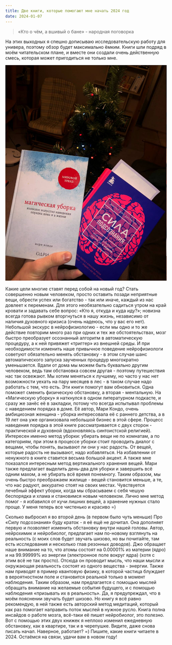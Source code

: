 ```yaml
---
title: Две книги, которые помогают мне начать 2024 год
date: 2024-01-07
---
```

> «Кто о чём, а вшивый о бане» - народная поговорка

На этих выходных я спешно дописываю исследовательскую работу для универа, поэтому обзор будет максимально ёмким. Книги шли подряд в моём читательском плане, и вместе они создали очень действенную смесь, которая может пригодиться не только мне.

![Книги](https://github.com/sanchpet/my_docker_stack/blob/master/sanchpetblog/images/essays/two_books.png?raw=true)

Какие цели многие ставят перед собой на новый год? Стать совершенно новым человеком, просто оставить позади неприятные вещи, обрести успех или богатство - так или иначе, каждый из нас довлеет к переменам. Для этого необязательно садиться утром на край кровати и задавать себе вопрос: «Кто я, откуда и куда иду?»; новизна всегда готова рывком вторгнуться в нашу жизнь, независимо от наличия духовного кризиса (очень надеюсь, что у вас его нет).
Небольшой экскурс в нейрофизиологию - если мы одно и то же действие повторим много раз при одних и тех же обстоятельствах, мозг быстро преобразует осознанный алгоритм в автоматическую процедуру, а к ней привяжет «триггер» из внешней среды. И при необходимости изменить наше привычное поведение нейрофизиологи советуют обязательно менять обстановку - в этом случае шанс автоматического запуска заученных процедур многократно уменьшается. Вдали от дома мы можем быть буквально другим человеком, ведь там обстановка совсем другая - поэтому путешествия нас так освежают. 
Мы хотим меняться к лучшему, но часто у нас нет возможности уехать на пару месяцев в лес - в таком случае надо работать с тем, что есть. Эти книги помогут вам обновиться. Одна поможет сменить физическую обстановку, а вторая - ментальную. 
На «Магическую уборку» я наткнулся в одном литературном подкасте, и сразу же занёс её в закладки, потому что всегда испытывал проблемы с наведением порядка в доме. Её автор, Мари Кондо, очень амбициозная женщина - уборка интересовала её с раннего детства, а в 19 лет она уже организовала небольшой бизнес в этой сфере. Процесс наведения порядка в этой книге рассматривается с двух сторон - практической и духовной (вдохновляясь синтоистской религией). 
Интересен именно метод уборки: убирать вещи не по комнатам, а по категориям, при этом в процессе уборки стоит проводить диалог с вещами, чтобы понять, вызывают ли они у нас радость. От вещей, которые радость не вызывают, надо избавляться. На избавлении от ненужного в книге ставится весьма большой акцент. А также мне показался интересным метод вертикального хранения вещей. Мари также предлагает выделить день-два для уборки и завершить всё одним махом, а не убирать всё время понемногу. Таким образом, мы очень быстро преображаем жилище - вещей становится меньше, а те, что нас радуют, аккуратно стоят на своих местах. 
Чувствуется лечебный эффект уборки, когда мы сбрасываем с себя чешую беспорядка и хлама и становимся новым человеком. Лично мне метод помог - я избавился от кучи лишних вещей, а хранение нужных стало проще. У меня теперь все чистенько и красиво =)

Сколько выбросил я во второй день (в первом было чуть меньше)
Про «Силу подсознания» буду краток - я её ещё не дочитал. Она дополняет первую и позволяет изменить обстановку внутри нашей головы. Автор, нейрохимик и нейробиолог, предлагает нам по-новому взглянуть на реальность (с моих слов будет звучать шизово, но вы почитайте, там есть исследования и несколько глав резонных доводов).
Джо обращает наше внимание на то, что атомы состоят на 0.00001% из материи (ядро) и на 99.99999% из энергии (электронное поле вокруг ядра) (хотя с этим всё не так просто). Отсюда он проводит мысль, что наши мысли и окружающая реальность состоят из одного вещества - энергии. Также нам приводят в пример квантовую физику, в которой частица блуждает в вероятностном поле и становится реальной только в момент наблюдения. Таким образом, нам предлагается с помощью мыслей обращать внимание на желаемые события будущего, и с помощью наблюдения «призывать их в реальность».
Да, я предупреждал, что в моём пояснении звучать будет шизово. Но книгу я всё равно рекомендую, в ней также есть авторский метод медитаций, который как раз помогает направить поток мыслей в нужное русло. Книга полна инсайдов о работе мозга, всё-таки её пишет нейробиолог, это полезно. 
Вот с помощью этих двух книжек я неплохо изменил ежедневную обстановку, как в квартире, так и в черепушке. Видите, даже снова писать начал. 
Наверное, работает? =) 
Пишите, какие книги читаете в 2024. Остаёмся на связи, удачи вам в новом году!